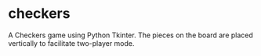 checkers
========

A Checkers game using Python Tkinter. The pieces on the board are placed vertically to facilitate two-player mode. 
